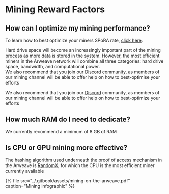 # Mining Reward Factors

## **How can I** optimize **my mining performance?**

To learn how to best optimize your miners SPoRA rate, [click here](https://docs.arweave.org/info/mining/mining-guide#estimating-and-measuring-the-hashrate).  

Hard drive space will become an increasingly important part of the mining process as more data is stored in the system. However, the most efficient miners in the Arweave network will combine all three categories: hard drive space, bandwidth, and computational power.  
We also recommend that you join our [Discord](https://discord.gg/GHB4fxVv8B) community, as members of our mining channel will be able to offer help on how to best-optimise your efforts

  
We also recommend that you join our [Discord](https://discord.gg/DzNZPaZ) community, as members of our mining channel will be able to offer help on how to best-optimize your efforts

## **How much RAM do I need to dedicate?**

We currently recommend a minimum of 8 GB of RAM

## **Is CPU or GPU mining more effective?**

The hashing algorithm used underneath the proof of access mechanism in the Arweave is [RandomX](https://github.com/tevador/RandomX), for which the CPU is the most efficient miner currently available

{% file src="../.gitbook/assets/mining-on-the-arweave.pdf" caption="Mining infographic" %}

